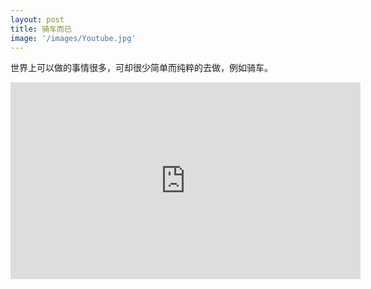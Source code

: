 ```yaml
---
layout: post
title: 骑车而已
image: '/images/Youtube.jpg'
---
```

世界上可以做的事情很多，可却很少简单而纯粹的去做，例如骑车。

<iframe width="560" height="315" src="https://www.youtube.com/embed/BlnJvB6fJq0" frameborder="0" allow="accelerometer; autoplay; encrypted-media; gyroscope; picture-in-picture" allowfullscreen></iframe>
